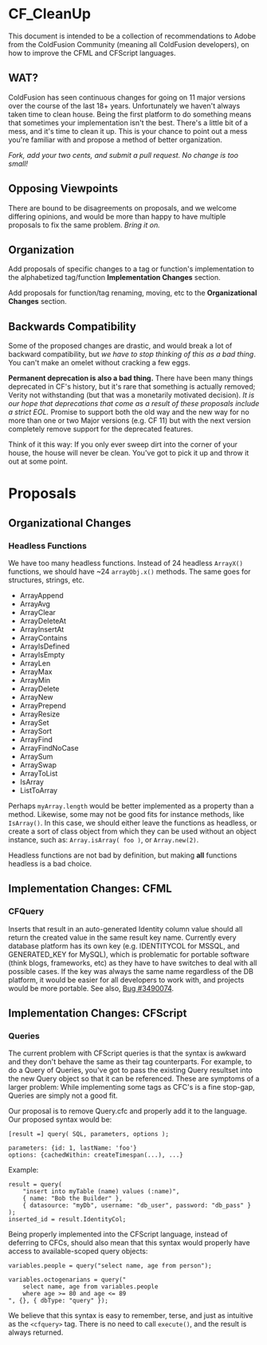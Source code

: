 # CF_CleanUp

This document is intended to be a collection of recommendations to Adobe from the ColdFusion Community (meaning all ColdFusion developers), on how to improve the CFML and CFScript languages.

## WAT?

ColdFusion has seen continuous changes for going on 11 major versions over the course of the last 18+ years. Unfortunately we haven't always taken time to clean house. Being the first platform to do something means that sometimes your implementation isn't the best. There's a little bit of a mess, and it's time to clean it up. This is your chance to point out a mess you're familiar with and propose a method of better organization.

_Fork, add your two cents, and submit a pull request. No change is too small!_

## Opposing Viewpoints

There are bound to be disagreements on proposals, and we welcome differing opinions, and would be more than happy to have multiple proposals to fix the same problem. _Bring it on._

## Organization

Add proposals of specific changes to a tag or function's implementation to the alphabetized tag/function **Implementation Changes** section.

Add proposals for function/tag renaming, moving, etc to the **Organizational Changes** section.

## Backwards Compatibility

Some of the proposed changes are drastic, and would break a lot of backward compatibility, but _we have to stop thinking of this as a bad thing_. You can't make an omelet without cracking a few eggs.

**Permanent deprecation is also a bad thing.** There have been many things deprecated in CF's history, but it's rare that something is actually removed; Verity not withstanding (but that was a monetarily motivated decision). _It is our hope that deprecations that come as a result of these proposals include a strict EOL._ Promise to support both the old way and the new way for no more than one or two Major versions (e.g. CF 11) but with the next version completely remove support for the deprecated features.

Think of it this way: If you only ever sweep dirt into the corner of your house, the house will never be clean. You've got to pick it up and throw it out at some point.

# Proposals

## Organizational Changes

### Headless Functions

We have too many headless functions. Instead of 24 headless `ArrayX()` functions, we should have ~24 `arrayObj.x()` methods. The same goes for structures, strings, etc.

 * ArrayAppend
 * ArrayAvg
 * ArrayClear
 * ArrayDeleteAt
 * ArrayInsertAt
 * ArrayContains
 * ArrayIsDefined
 * ArrayIsEmpty
 * ArrayLen
 * ArrayMax
 * ArrayMin
 * ArrayDelete
 * ArrayNew
 * ArrayPrepend
 * ArrayResize
 * ArraySet
 * ArraySort
 * ArrayFind
 * ArrayFindNoCase
 * ArraySum
 * ArraySwap
 * ArrayToList
 * IsArray
 * ListToArray

Perhaps `myArray.length` would be better implemented as a property than a method. Likewise, some may not be good fits for instance methods, like `IsArray()`. In this case, we should either leave the functions as headless, or create a sort of class object from which they can be used without an object instance, such as: `Array.isArray( foo )`, or `Array.new(2)`.

Headless functions are not bad by definition, but making **all** functions headless is a bad choice.

## Implementation Changes: CFML

### CFQuery

Inserts that result in an auto-generated Identity column value should all return the created value in the same result key name. Currently every database platform has its own key (e.g. IDENTITYCOL for MSSQL, and GENERATED_KEY for MySQL), which is problematic for portable software (think blogs, frameworks, etc) as they have to have switches to deal with all possible cases. If the key was always the same name regardless of the DB platform, it would be easier for all developers to work with, and projects would be more portable. See also, [Bug #3490074](https://bugbase.adobe.com/index.cfm?event=bug&id=3490074).

## Implementation Changes: CFScript

### Queries

The current problem with CFScript queries is that the syntax is awkward and they don't behave the same as their tag counterparts. For example, to do a Query of Queries, you've got to pass the existing Query resultset into the new Query object so that it can be referenced. These are symptoms of a larger problem: While implementing some tags as CFC's is a fine stop-gap, Queries are simply not a good fit.

Our proposal is to remove Query.cfc and properly add it to the language. Our proposed syntax would be:

    [result =] query( SQL, parameters, options );

    parameters: {id: 1, lastName: 'foo'}
    options: {cachedWithin: createTimespan(...), ...}

Example:

```cfs
result = query(
    "insert into myTable (name) values (:name)",
    { name: "Bob the Builder" },
    { datasource: "myDb", username: "db_user", password: "db_pass" }
);
inserted_id = result.IdentityCol;
```

Being properly implemented into the CFScript language, instead of deferring to CFCs, should also mean that this syntax would properly have access to available-scoped query objects:

```cfs
variables.people = query("select name, age from person");

variables.octogenarians = query("
    select name, age from variables.people
    where age >= 80 and age <= 89
", {}, { dbType: "query" });
```

We believe that this syntax is easy to remember, terse, and just as intuitive as the `<cfquery>` tag. There is no need to call `execute()`, and the result is always returned.
